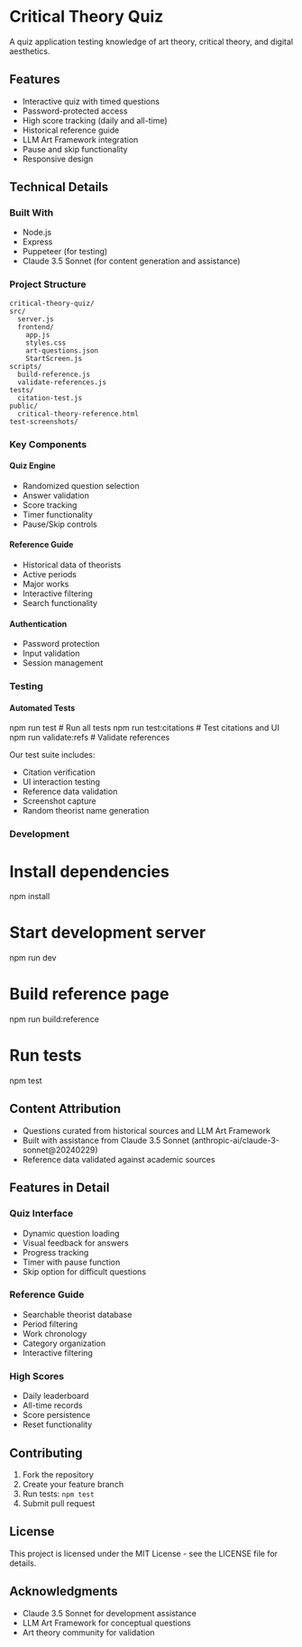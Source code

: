 # Critical Theory Quiz

A quiz application testing knowledge of art theory, critical theory, and digital aesthetics.

## Features

- Interactive quiz with timed questions
- Password-protected access
- High score tracking (daily and all-time)
- Historical reference guide
- LLM Art Framework integration
- Pause and skip functionality
- Responsive design

## Technical Details

### Built With
- Node.js
- Express
- Puppeteer (for testing)
- Claude 3.5 Sonnet (for content generation and assistance)

### Project Structure

```
critical-theory-quiz/
src/
  server.js
  frontend/
    app.js
    styles.css
    art-questions.json
    StartScreen.js
scripts/
  build-reference.js
  validate-references.js
tests/
  citation-test.js
public/
  critical-theory-reference.html
test-screenshots/
```

### Key Components

#### Quiz Engine
- Randomized question selection
- Answer validation
- Score tracking
- Timer functionality
- Pause/Skip controls

#### Reference Guide
- Historical data of theorists
- Active periods
- Major works
- Interactive filtering
- Search functionality

#### Authentication
- Password protection
- Input validation
- Session management

### Testing

#### Automated Tests

npm run test           # Run all tests
npm run test:citations # Test citations and UI
npm run validate:refs  # Validate references

Our test suite includes:
- Citation verification
- UI interaction testing
- Reference data validation
- Screenshot capture
- Random theorist name generation

### Development

# Install dependencies
npm install

# Start development server
npm run dev

# Build reference page
npm run build:reference

# Run tests
npm test

## Content Attribution

- Questions curated from historical sources and LLM Art Framework
- Built with assistance from Claude 3.5 Sonnet (anthropic-ai/claude-3-sonnet@20240229)
- Reference data validated against academic sources

## Features in Detail

### Quiz Interface
- Dynamic question loading
- Visual feedback for answers
- Progress tracking
- Timer with pause function
- Skip option for difficult questions

### Reference Guide
- Searchable theorist database
- Period filtering
- Work chronology
- Category organization
- Interactive filtering

### High Scores
- Daily leaderboard
- All-time records
- Score persistence
- Reset functionality

## Contributing

1. Fork the repository
2. Create your feature branch
3. Run tests: `npm test`
4. Submit pull request

## License

This project is licensed under the MIT License - see the LICENSE file for details.

## Acknowledgments

- Claude 3.5 Sonnet for development assistance
- LLM Art Framework for conceptual questions
- Art theory community for validation